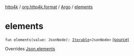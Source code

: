 [http4k](../../index.md) / [org.http4k.format](../index.md) / [Argo](index.md) / [elements](./elements.md)

# elements

`fun elements(value: JsonNode): `[`Iterable`](https://kotlinlang.org/api/latest/jvm/stdlib/kotlin.collections/-iterable/index.html)`<JsonNode>` [(source)](https://github.com/http4k/http4k/blob/master/http4k-format-argo/src/main/kotlin/org/http4k/format/Argo.kt#L44)

Overrides [Json.elements](../-json/elements.md)

